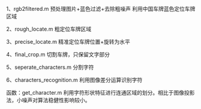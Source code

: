 1、rgb2filtered.m
预处理图片+蓝色过滤+去除粗噪声
利用中国车牌蓝色定位车牌区域

2、rough_locate.m
粗定位车牌区域

3、precise_locate.m
精准定位车牌位置+旋转为水平

4、final_crop.m
切割车牌，只保留文字部分

5、seperate_characters.m
分割字符

6、characters_recognition.m
利用图像差分运算识别字符

函数：get_character.m
利用字符形状特征进行连通区域的划分。相比于图像投影法，小噪声对算法稳健性影响较小。

